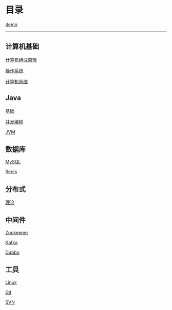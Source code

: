 # 目录



[demo](https://blog.csdn.net/Hazer_/article/details/120462563)

---

## 计算机基础

[计算机组成原理]()

[操作系统]()

[计算机网络]()

## Java

[基础]()

[并发编程]()

[JVM]()

## 数据库

[MySQL]()

[Redis](docs/Redis.md)

## 分布式

[理论]()

## 中间件

[Zookeeper]()

[Kafka]()

[Dubbo]()

## 工具

[Linux]()

[Git]()

[SVN]()
